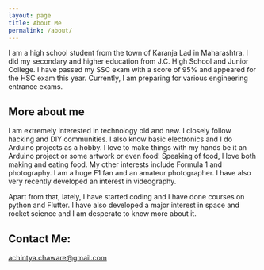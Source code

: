 ```yaml
---
layout: page
title: About Me
permalink: /about/
---
```


 I am a high school student from the town of Karanja Lad in Maharashtra. I did my secondary and higher education from J.C. High School and Junior College. I have passed my SSC exam with a score of 95% and appeared for the HSC exam this year. Currently, I am preparing for various engineering entrance exams.
 
 ##  More about me
 I am extremely interested in technology old and new. I closely follow hacking and DIY communities. I also know basic electronics and I do Arduino projects as a hobby. I love to make things with my hands be it an Arduino project or some artwork or even food! Speaking of food, I love both making and eating food. My other interests include Formula 1 and photography. I am a huge F1 fan and an amateur photographer. I have also very recently developed an interest in videography.

Apart from that, lately, I have started coding and I have done courses on python and Flutter. I have also developed a major interest in space and rocket science and I am desperate to know more about it. 

## Contact Me:
[achintya.chaware@gmail.com](mailto:achintya.chaware@gmail.com)

